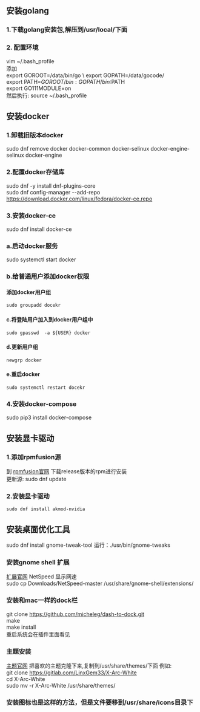 ## 安装golang  

### 1.下载golang安装包,解压到/usr/local/下面

### 2. 配置环境
  vim ~/.bash_profile  \
  添加 \
  export GOROOT=/data/bin/go \ 
  export GOPATH=/data/gocode/ \
  export PATH=$GOROOT/bin:GOPATH/bin:$PATH \
  export GO111MODULE=on \
  然后执行: source ~/.bash_profile
## 安装docker 
  ### 1.卸载旧版本docker
  sudo dnf remove docker docker-common docker-selinux docker-engine-selinux docker-engine
  ### 2.配置docker存储库
  sudo dnf -y install dnf-plugins-core \
  sudo dnf config-manager --add-repo https://download.docker.com/linux/fedora/docker-ce.repo 
  ### 3.安装docker-ce
  sudo dnf install docker-ce
  ### a.启动docker服务
  sudo systemctl start docker
  ### b.给普通用户添加docker权限
  #### 添加docker用户组
    sudo groupadd docekr
  #### c.将登陆用户加入到docker用户组中
    sudo gpasswd  -a ${USER} docker
  #### d.更新用户组
    newgrp docker
  #### e.重启docker
    sudo systemctl restart docekr
 ### 4.安装docker-compose
 sudo pip3 install docker-compose
 ## 安装显卡驱动
 ### 1.添加rpmfusion源
 到 [rpmfusion官网](https://rpmfusion.org/) 下载release版本的rpm进行安装  \
 更新源: sudo dnf update
 ### 2.安装显卡驱动
    sudo dnf install akmod-nvidia
 
## 安装桌面优化工具
sudo dnf install gnome-tweak-tool
运行：./usr/bin/gnome-tweaks
### 安装gnome shell 扩展
[扩展官网](https://extensions.gnome.org/)
NetSpeed 显示网速 \
sudo cp Downloads/NetSpeed-master /usr/share/gnome-shell/extensions/
### 安装和mac一样的dock栏
git clone https://github.com/micheleg/dash-to-dock.git \
make \
make install \
重启系统会在插件里面看见
### 主题安装
[主题官网](https://www.gnome-look.org/)
把喜欢的主题克隆下来,复制到/usr/share/themes/下面
例如: \
git clone https://gitlab.com/LinxGem33/X-Arc-White \
cd X-Arc-White \
sudo mv -r X-Arc-White /usr/share/themes/
### 安装图标也是这样的方法，但是文件要移到/usr/share/icons目录下
